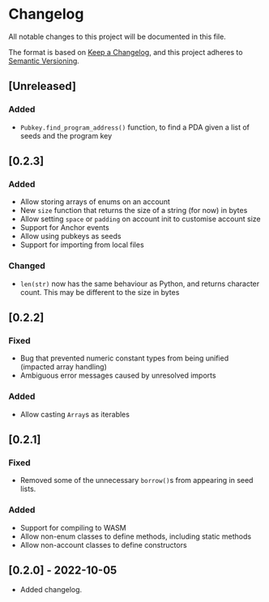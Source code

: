 # Changelog

All notable changes to this project will be documented in this file.

The format is based on [Keep a Changelog](https://keepachangelog.com/en/1.0.0/),
and this project adheres to [Semantic Versioning](https://semver.org/spec/v2.0.0.html).

## [Unreleased]

### Added

- `Pubkey.find_program_address()` function, to find a PDA given a list of seeds and the program key

## [0.2.3]

### Added

- Allow storing arrays of enums on an account
- New `size` function that returns the size of a string (for now) in bytes
- Allow setting `space` or `padding` on account init to customise account size
- Support for Anchor events
- Allow using pubkeys as seeds
- Support for importing from local files

### Changed

- `len(str)` now has the same behaviour as Python, and returns character count. This may be different to the size in bytes

## [0.2.2]

### Fixed

- Bug that prevented numeric constant types from being unified (impacted array handling)
- Ambiguous error messages caused by unresolved imports

### Added

- Allow casting `Array`s as iterables

## [0.2.1]

### Fixed

- Removed some of the unnecessary `borrow()`s from appearing in seed lists.

### Added

- Support for compiling to WASM
- Allow non-enum classes to define methods, including static methods
- Allow non-account classes to define constructors

## [0.2.0] - 2022-10-05

- Added changelog.

